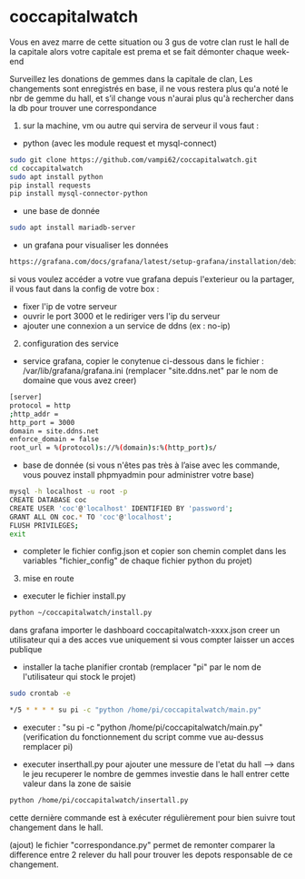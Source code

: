 # coccapitalwatch

Vous en avez marre de cette situation ou 3 gus de votre clan rust le hall de la capitale alors votre capitale est prema et se fait démonter chaque week-end

Surveillez les donations de gemmes dans la capitale de clan,
Les changements sont enregistrés en base, il ne vous restera plus qu'a noté le nbr de gemme du hall, et s’il change vous n'aurai plus qu'à rechercher dans la db pour trouver une correspondance

1) sur la machine, vm ou autre qui servira de serveur il vous faut :
- python (avec les module request et mysql-connect)
```sh
sudo git clone https://github.com/vampi62/coccapitalwatch.git
cd coccapitalwatch
sudo apt install python
pip install requests
pip install mysql-connector-python
```
- une base de donnée
```sh 
sudo apt install mariadb-server
```
- un grafana pour visualiser les données
```sh
https://grafana.com/docs/grafana/latest/setup-grafana/installation/debian/
```

si vous voulez accéder a votre vue grafana depuis l'exterieur ou la partager, il vous faut dans la config de votre box :
- fixer l'ip de votre serveur
- ouvrir le port 3000 et le rediriger vers l'ip du serveur
- ajouter une connexion a un service de ddns (ex : no-ip)

2) configuration des service

- service grafana, copier le conytenue ci-dessous dans le fichier : /var/lib/grafana/grafana.ini
(remplacer "site.ddns.net" par le nom de domaine que vous avez creer)
```sh
[server]
protocol = http
;http_addr =
http_port = 3000
domain = site.ddns.net
enforce_domain = false
root_url = %(protocol)s://%(domain)s:%(http_port)s/
```

- base de donnée
(si vous n'êtes pas très à l’aise avec les commande, vous pouvez install phpmyadmin pour administrer votre base)
```sh
mysql -h localhost -u root -p
CREATE DATABASE coc
CREATE USER 'coc'@'localhost' IDENTIFIED BY 'password';
GRANT ALL ON coc.* TO 'coc'@'localhost';
FLUSH PRIVILEGES;
exit
```

- completer le fichier config.json et copier son chemin complet dans les variables "fichier_config" de chaque fichier python du projet)

3) mise en route
- executer le fichier install.py
```sh
python ~/coccapitalwatch/install.py
```

dans grafana importer le dashboard coccapitalwatch-xxxx.json
creer un utilisateur qui a des acces vue uniquement si vous compter laisser un acces publique

- installer la tache planifier
crontab (remplacer "pi" par le nom de l'utilisateur qui stock le projet)
```sh
sudo crontab -e

*/5 * * * * su pi -c "python /home/pi/coccapitalwatch/main.py"
```
- executer : "su pi -c "python /home/pi/coccapitalwatch/main.py"
(verification du fonctionnement du script comme vue au-dessus remplacer pi)


- executer inserthall.py pour ajouter une messure de l'etat du hall --> dans le jeu recuperer le nombre de gemmes investie dans le hall entrer cette valeur dans la zone de saisie
```sh
python /home/pi/coccapitalwatch/insertall.py
```
cette dernière commande est à exécuter régulièrement pour bien suivre tout changement dans le hall.

(ajout)
le fichier "correspondance.py" permet de remonter comparer la difference entre 2 relever du hall pour trouver les depots responsable de ce changement.